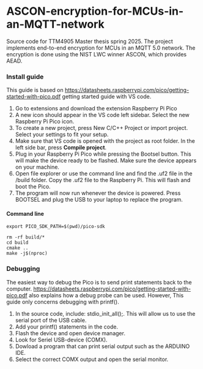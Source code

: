# ASCON-encryption-for-MCUs-in-an-MQTT-network
Source code for TTM4905 Master thesis spring 2025. The project implements end-to-end encryption for MCUs in an MQTT 5.0 network. The encryption is done using the NIST LWC winner ASCON, which provides AEAD. 


### Install guide

This guide is based on https://datasheets.raspberrypi.com/pico/getting-started-with-pico.pdf getting started guide with VS code. 

1. Go to extensions and download the extension Raspberry Pi Pico
2. A new icon should appear in the VS code left sidebar. Select the new Raspberry Pi Pico icon.
3. To create a new project, press New C/C++ Project or import project. Select your settings to fit your setup.
4. Make sure that VS code is opened with the project as root folder. In the left side bar, press **Compile project**.
5. Plug in your Raspberry Pi Pico while pressing the Bootsel button. This will make the device ready to be flashed. Make sure the device appears on your machine. 
6. Open file explorer or use the command line and find the .uf2 file in the /build folder. Copy the .uf2 file to the Raspberry Pi. This will flash and boot the Pico.
7. The program will now run whenever the device is powered. Press BOOTSEL and plug the USB to your laptop to replace the program. 


#### Command line
```
export PICO_SDK_PATH=$(pwd)/pico-sdk
```


```
rm -rf build/*
cd build
cmake ..
make -j$(nproc)
```



### Debugging

The easiest way to debug the Pico is to send print statements back to the computer. https://datasheets.raspberrypi.com/pico/getting-started-with-pico.pdf also explains how a debug probe can be used. However, This guide only concerns debugging with printf().


1. In the source code, include: stdio_init_all();. This will allow us to use the serial port of the USB cable. 
2. Add your printf() statements in the code. 
3. Flash the device and open device manager.
4. Look for Seriel USB-device (COMX).
5. Dowload a program that can print serial output such as the ARDUINO IDE.
6. Select the correct COMX output and open the serial monitor. 